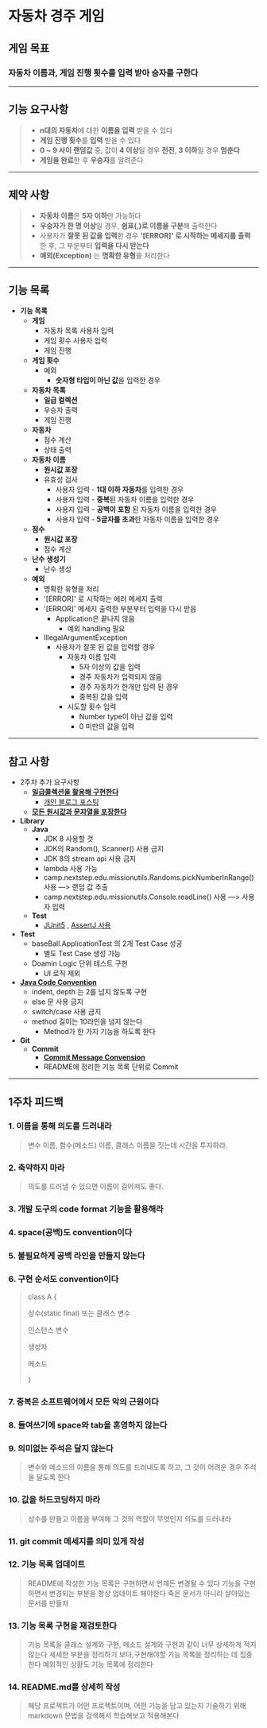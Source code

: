 # 자동차 경주 게임
## 게임 목표
### 자동차 이름과, 게임 진행 횟수를 입력 받아 승자를 구한다 
-- --
## 기능 요구사항
> * **n대의 자동차**에 대한 **이름을 입력** 받을 수 있다
> * **게임 진행 횟수**를 **입력** 받을 수 있다
> * **0 ~ 9 사이 랜덤값** 중, 값이 **4 이상**일 경우 **전진**, **3 이하**일 경우 **멈춘다**
> * **게임을 완료**한 후 **우승자**를 알려준다
-- --
## 제약 사항
>* **자동차 이름**은 **5자 이하**만 가능하다
>* **우승자가 한 명 이상**일 경우, **쉼표(,)로 이름을 구분**해 출력한다
>* 사용자가 **잘못 된 값을 입력**한 경우 **'[ERROR]' 로 시작하는 메세지를 출력** 한 후, 그 부분부터 **입력을 다시 받는다**
>* **예외(Exception)** 는 **명확한 유형**을 처리한다
-- --
## 기능 목록
* **기능 목록**
    * **게임**
      * 자동차 목록 사용자 입력
      * 게임 횟수 사용자 입력
      * 게임 진행  
    * **게임 횟수**
      * 예외
        * **숫자형 타입이 아닌 값**을 입력한 경우
    * **자동차 목록**
      * **일급 컬렉션**
      * 우승자 출력
      * 게임 진행
    * **자동차**
      * 점수 계산
      * 상태 출력
    * **자동차 이름**
      * **원시값 포장**
      * 유효성 검사
        * 사용자 입력 - **1대 이하 자동차**를 입력한 경우 
        * 사용자 입력 - **중복**된 자동차 이름을 입력한 경우
        * 사용자 입력 - **공백이 포함** 된 자동차 이름을 입력한 경우
        * 사용자 입력 - **5글자를 초과**한 자동차 이름을 입력한 경우
    * **점수**
      * **원시값 포장**
      * 점수 계산
    * **난수 생성기**
      * 난수 생성
    * **예외**
      * 명확한 유형을 처리
      * '[ERROR]' 로 시작하는 에러 메세지 출력
      * '[ERROR]' 메세지 출력한 부분부터 입력을 다시 받음
        * Application은 끝나지 않음
          * 예외 handling 필요
      * IllegalArgumentException
        * 사용자가 잘못 된 값을 입력할 경우
          * 자동차 이름 입력
            * 5자 이상의 값을 입력
            * 경주 자동차가 입력되지 않음
            * 경주 자동차가 한개만 입력 된 경우
            * 중복된 값을 입력
          * 시도할 횟수 입력
            * Number type이 아닌 값을 입력
            * 0 미만의 값을 입력
-- --
## 참고 사항
* 2주차 추가 요구사항
    * [**일급콜렉션을 활용해 구현한다**](https://developerfarm.wordpress.com/2012/02/01/object_calisthenics_/)
      * [개인 블로그 포스팅](https://far-ming.tistory.com/3)
    * [**모든 원시값과 문자열을 포장한다**](https://developerfarm.wordpress.com/2012/01/27/object_calisthenics_4)
* **Library**
    * **Java**
        * JDK 8 사용할 것
        * JDK의 Random(), Scanner() 사용 금지
        * JDK 8의 stream api 사용 금지
        * lambda 사용 가능
        * camp.nextstep.edu.missionutils.Randoms.pickNumberInRange() 사용 —> 랜덤 값 추출
        * camp.nextstep.edu.missionutils.Console.readLine() 사용 —> 사용자 입력
    * **Test**
        * [JUnit5](https://www.baeldung.com/parameterized-tests-junit-5) , [AssertJ 사용](https://joel-costigliola.github.io/assertj/assertj-core-features-highlight.html#exception-assertion)
* **Test**
    * baseBall.ApplicationTest 의 2개 Test Case 성공
        * 별도 Test Case 생성 가능
    * Doamin Logic 단위 테스트 구현
        * UI 로직 제외
* **[Java Code Convention](https://github.com/woowacourse/woowacourse-docs/tree/master/styleguide/java)**
    * indent, depth 는 2를 넘지 않도록 구현
    * else 문 사용 금지
    * switch/case 사용 금지
    * method 길이는 10라인을 넘지 않는다
        * Method가 한 가지 기능을 하도록 한다
* **Git**
    * **Commit**
        * **[Commit Message Convension](https://gist.github.com/stephenparish/9941e89d80e2bc58a153)**
        * README에 정리한 기능 목록 단위로 Commit
    
-- --
## 1주차 피드백

### 1. 이름을 통해 의도를 드러내라
> 변수 이름, 함수(메소드) 이름, 클래스 이름을 짓는데 시간을 투자하라.
### 2. 축약하지 마라
> 의도를 드러낼 수 있으면 이름이 길어져도 좋다.
### 3. 개발 도구의 code format 기능을 활용해라
### 4. space(공백)도 convention이다
### 5. 불필요하게 공백 라인을 만들지 않는다
### 6. 구현 순서도 convention이다
> class A {
> 
>   상수(static final) 또는 클래스 변수
> 
>   인스턴스 변수
> 
>   생성자
> 
>   메소드
> 
> }
### 7. 중복은 소프트웨어에서 모든 악의 근원이다
### 8. 들여쓰기에 space와 tab을 혼영하지 않는다
### 9. 의미없는 주석은 달지 않는다
> 변수와 메소드의 이름을 통해 의도를 드러내도록 하고, 그 것이 어려운 경우 주석을 달도록 한다
### 10. 값을 하드코딩하지 마라
> 상수를 만들고 이름을 부여해 그 것의 역할이 무엇인지 의도를 드러내라
### 11. git commit 메세지를 의미 있게 작성
### 12. 기능 목록 업데이트
> README에 작성한 기능 목록은 구현하면서 언제든 변경될 수 있다
> 기능을 구현하면서 변경되는 부분을 항상 업데이트 해야한다
> 죽은 문서가 아니라 살아있는 문서를 만들자
### 13. 기능 목록 구현을 재검토한다
> 기능 목록을 클래스 설계와 구현, 메소드 설계와 구현과 같이 너무 상세하게 적지 않는다
> 세세한 부분을 정리하기 보다,구현해야할 기능 목록을 정리하는 데 집중한다
> 예외적인 상황도 기능 목록에 정리한다
### 14. README.md를 상세히 작성
> 해당 프로젝트가 어떤 프로젝트이며, 어떤 기능을 담고 있는지 기술하기 위해 markdown 문법을 검색해서 학습해보고 적용해본다